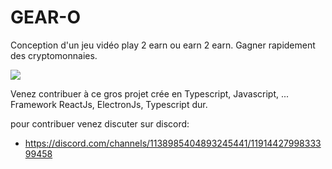 # GEAR-O
Conception d'un jeu vidéo play 2 earn ou earn 2 earn.
Gagner rapidement des cryptomonnaies.

![](https://github.com/kenyhenry/gearo/blob/main/app/web/images/gearo.gif)

Venez contribuer à ce gros projet crée en Typescript, Javascript, ...
Framework ReactJs, ElectronJs, Typescript dur.

pour contribuer venez discuter sur discord:
- https://discord.com/channels/1138985404893245441/1191442799833399458
